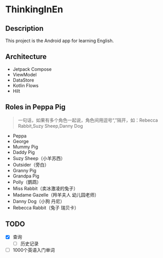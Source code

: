 # ThinkingInEn
## Description
This project is the Android app for learning English.
## Architecture
- Jetpack Compose
- ViewModel
- DataStore
- Kotlin Flows
- Hilt

## Roles in Peppa Pig
> 一句话，如果有多个角色一起说，角色间用逗号“,”隔开，如：Rebecca Rabbit,Suzy Sheep,Danny Dog  
  
- Peppa
- George
- Mummy Pig
- Daddy Pig
- Suzy Sheep（小羊苏西）
- Outsider（旁白）
- Granny Pig
- Grandpa Pig
- Polly（鹦鹉）
- Miss Rabbit（卖冰激凌的兔子）
- Madame Gazelle（羚羊夫人 幼儿园老师）
- Danny Dog（小狗 丹尼）
- Rebecca Rabbit（兔子 瑞贝卡）

## TODO
- [x] 查询
  - [ ] 历史记录
- [ ] 1000个英语入门单词
